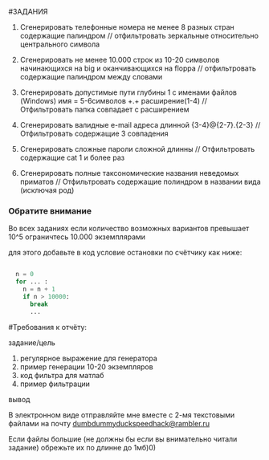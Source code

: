 #ЗАДАНИЯ

1. Сгенерировать телефонные номера не менее 8 разных стран содержащие палиндром // отфильтровать зеркальные относительно центрального символа

2. Сгенерировать не менее 10.000 строк из 10-20 символов начинающихся на big и оканчивающихся на floppa // отфильтровать содержащие палиндром между словами

3. Сгенерировать допустимые пути глубины 1 с именами файлов (Windows) имя = 5-6символов +.+ расширение(1-4)  // Отфильтровать папка совпадает с расширением

4. Сгенерировать валидные e-mail адреса длинной {3-4}@{2-7}.{2-3} // Отфильтровать содержащие 3 совпадения

5. Сгенерировать сложные пароли сложной длинны // Отфильтровать содержащие cat 1 и более раз

123. Сгенерировать полные таксономические названия неведомых приматов // Отфильтровать содержащие полиндром в названии вида (исключая род) 

### Обратите внимание
Во всех заданиях если количество возможных вариантов превышает 10^5 ограничтесь 10.000 экземплярами

для этого добавьте в код условие остановки по счётчику как ниже:
```python

  n = 0
  for ... :
    n = n + 1
    if n > 10000:
      break
      ...
```

#Требования к отчёту:

задание/цель

1. регулярное выражение для генератора
2. пример генерации 10-20 экземпляров
3. код фильтра для матлаб
4. пример фильтрации

вывод

В электронном виде отправляйте мне вместе с 2-мя текстовыми файлами на почту dumbdummyduckspeedhack@rambler.ru

Если файлы большие (не должны бы если вы внимательно читали задание) обрежьте их по длинне до 1мб)0)
